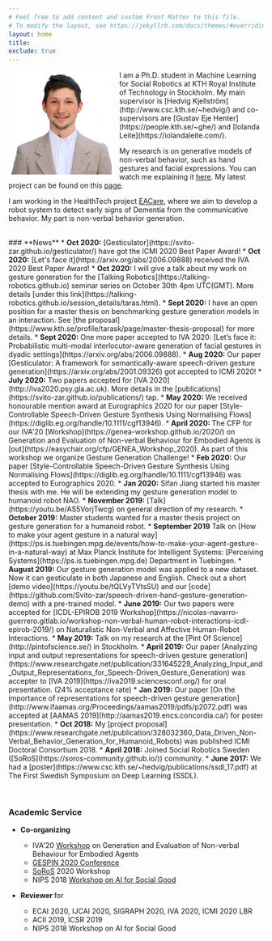 ```yaml
---
# Feel free to add content and custom Front Matter to this file.
# To modify the layout, see https://jekyllrb.com/docs/themes/#overriding-theme-defaults
layout: home
title: 
exclude: true
---
```

<img style="float: left; border: 5px solid white; padding-right: 10px;" src="assets/LinkedIn_pic.jpg" height="200" alt="portrait">
I am a Ph.D. student in Machine Learning for Social Robotics at KTH Royal Institute of Technology in Stockholm. My main supervisor is [Hedvig Kjellström](http://www.csc.kth.se/~hedvig/) and co-supervisors are [Gustav Eje Henter](https://people.kth.se/~ghe/) and [Iolanda Leite](https://iolandaleite.com/).

My research is on generative models of non-verbal behavior, such as hand gestures and facial expressions. You can watch me explaining it [here](https://youtu.be/AS5VorjTwcg). My latest project can be found on this [page](https://svito-zar.github.io/gesticulator).

I am working in the HealthTech project [EACare](http://www.csc.kth.se/cvap/EACare/), where we aim to develop a robot system to detect early signs of Dementia from the communicative behavior. My part is non-verbal behavior generation.




<br>
### **News**
* <strong>Oct 2020:</strong> [Gesticulator](https://svito-zar.github.io/gesticulator/) have got the ICMI 2020 Best Paper Award!
* <strong>Oct 2020:</strong> [Let's face it](https://arxiv.org/abs/2006.09888) received the IVA 2020 Best Paper Award!
* <strong>Oct 2020:</strong> I will give a talk about my work on gesture generation for the [Talking Robotics](https://talking-robotics.github.io) seminar series on October 30th 4pm UTC(GMT). More details [under this link](https://talking-robotics.github.io/session_details/taras.html).
* <strong>Sept 2020:</strong> I have an open position for a master thesis on benchmarking gesture generation models in an interaction. See [the proposal](https://www.kth.se/profile/tarask/page/master-thesis-proposal) for more details.
* <strong>Sept 2020:</strong> One more paper accepted to IVA 2020: [Let’s face it: Probabilistic multi-modal interlocutor-aware generation of facial gestures in dyadic settings](https://arxiv.org/abs/2006.09888).
* <strong>Aug 2020:</strong> Our paper [Gesticulator: A framework for semantically-aware speech-driven gesture generation](https://arxiv.org/abs/2001.09326) got accepted to ICMI 2020!
* <strong>July 2020:</strong> Two papers accepted for [IVA 2020](http://iva2020.psy.gla.ac.uk). More details in the [publications](https://svito-zar.github.io/publications/) tap.
* <strong>May 2020:</strong> We received honourable mention award at Eurographics 2020 for our paper [Style-Controllable Speech-Driven Gesture Synthesis Using Normalising Flows](https://diglib.eg.org/handle/10.1111/cgf13946).
* <strong> April 2020: </strong> The CFP for our IVA'20 [Workshop](https://genea-workshop.github.io/2020/) on Generation and Evaluation of Non-verbal Behaviour for Embodied Agents is [out](https://easychair.org/cfp/GENEA_Workshop_2020). As part of this workshop we organize Gesture Generation Challenge!
* <strong>Feb 2020:</strong> Our paper [Style-Controllable Speech-Driven Gesture Synthesis Using Normalising Flows](https://diglib.eg.org/handle/10.1111/cgf13946) was accepted to Eurographics 2020.
* <strong>Jan 2020:</strong> Sifan Jiang started his master thesis with me. He will be extending my gesture generation model to humanoid robot NAO.
* <strong>November 2019:</strong> [Talk](https://youtu.be/AS5VorjTwcg) on general direction of my research.
* <strong>October 2019:</strong> Master students wanted for a master thesis project on gesture generation for a humanoid robot.
* <strong>September 2019</strong> Talk on [How to make your agent gesture in a natural way](https://ps.is.tuebingen.mpg.de/events/how-to-make-your-agent-gesture-in-a-natural-way) at Max Planck Institute for Intelligent Systems: [Perceiving Systems](https://ps.is.tuebingen.mpg.de) Department in Tuebingen.
* <strong>August 2019:</strong> Our gesture generation model was applied to a new dataset. Now it can gesticulate in both Japanese and English. Check out a short [demo video](https://youtu.be/tQLVyTVtsSU) and our [code](https://github.com/Svito-zar/speech-driven-hand-gesture-generation-demo) with a pre-trained model.
* <strong>June 2019:</strong> Our two papers were accepted for [ICDL-EPIROB 2019 Workshop](https://nicolas-navarro-guerrero.gitlab.io/workshop-non-verbal-human-robot-interactions-icdl-epirob-2019/) on Naturalistic Non-Verbal and Affective Human-Robot Interactions.
* <strong>May 2019:</strong> Talk on my research at the [Pint Of Science](http://pintofscience.se/) in Stockholm.
* <strong>April 2019:</strong> Our paper [Analyzing input and output representations for speech-driven gesture generation](https://www.researchgate.net/publication/331645229_Analyzing_Input_and_Output_Representations_for_Speech-Driven_Gesture_Generation) was accepter to [IVA 2019](https://iva2019.sciencesconf.org/) for oral presentation. (24% acceptance rate)
* <strong>Jan 2019:</strong> Our paper [On the importance of representations for speech-driven gesture generation](http://www.ifaamas.org/Proceedings/aamas2019/pdfs/p2072.pdf) was accepted at [AAMAS 2019](http://aamas2019.encs.concordia.ca/) for poster presentation.
* <strong>Oct 2018:</strong> My [project proposal](https://www.researchgate.net/publication/328032360_Data_Driven_Non-Verbal_Behavior_Generation_for_Humanoid_Robots) was published ICMI Doctoral Consortium 2018.
* <strong>April 2018:</strong> Joined Social Robotics Sweden ([SoRoS](https://soros-community.github.io/)) community.
* <strong>June 2017:</strong> We had a [poster](https://www.csc.kth.se/~hedvig/publications/ssdl_17.pdf) at The First Swedish Symposium on Deep Learning (SSDL).

&nbsp;
&nbsp;

### **Academic Service**

* <strong> Co-organizing </strong>
    - IVA'20 [Workshop](https://genea-workshop.github.io/2020/) on Generation and Evaluation of Non-verbal Behaviour for Embodied Agents
    - [GESPIN 2020 Conference](http://sprakbanken.speech.kth.se/events/gespin/)
    - [SoRoS](https://soros-community.github.io/)  2020 Workshop
    - NIPS 2018 [Workshop on AI for Social Good](https://aiforsocialgood.github.io/2018/cfp.htm)


* <strong> Reviewer </strong> for
	* ECAI 2020, IJCAI 2020, SIGRAPH 2020, IVA 2020, ICMI 2020 LBR
	* ACII 2019, ICSR 2019
	* NIPS 2018 Workshop on AI for Social Good




